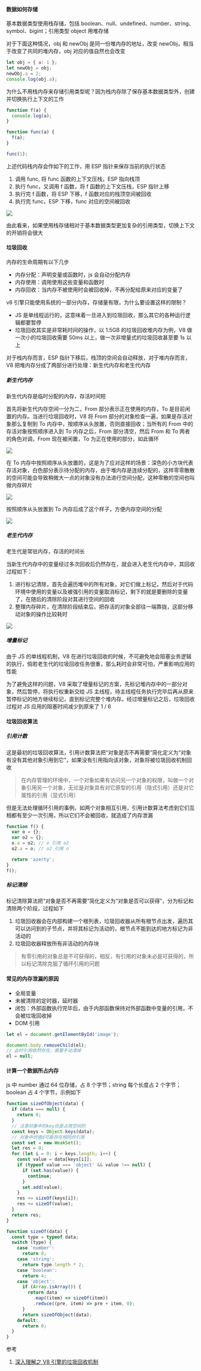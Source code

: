 #### 数据如何存储

基本数据类型使用栈存储，包括 boolean、null、undefined、number、string、symbol、bigint；引用类型 object 用堆存储

对于下面这种情况，obj 和 newObj 是同一份堆内存的地址，改变 newObj，相当于改变了共同的堆内存，obj 对应的值自然也会改变

```js
let obj = { a: 1 };
let newObj = obj;
newObj.a = 2;
console.log(obj.a);
```

为什么不用栈内存来存储引用类型呢？因为栈内存除了保存基本数据类型外，创建并切换执行上下文的工作

```js
function f(a) {
  console.log(a);
}

function func(a) {
  f(a);
}

func(1);
```

上述代码栈内存会作如下的工作，用 ESP 指针来保存当前的执行状态

1. 调用 func, 将 func 函数的上下文压栈，ESP 指向栈顶
2. 执行 func，又调用 f 函数，将 f 函数的上下文压栈，ESP 指针上移
3. 执行完 f 函数，将 ESP 下移，f 函数对应的栈顶空间被回收
4. 执行完 func，ESP 下移，func 对应的空间被回收

![](https://user-gold-cdn.xitu.io/2019/11/23/16e96b6b57b734c1?imageView2/0/w/1280/h/960/format/webp/ignore-error/1)

由此看来，如果使用栈存储相对于基本数据类型更加复杂的引用类型，切换上下文的开销将会很大

#### 垃圾回收

内存的生命周期有以下几步

- 内存分配：声明变量或函数时，js 会自动分配内存
- 内存使用：调用使用这些变量和函数时
- 内存回收：当内存不被使用时会被回收掉，不再分配给原来对应的变量了

v8 引擎只能使用系统的一部分内存，存储量有限，为什么要设置这样的限制？

- JS 是单线程运行的，这意味着一旦进入到垃圾回收，那么其它的各种运行逻辑都要暂停
- 垃圾回收其实是非常耗时间的操作，以 1.5GB 的垃圾回收堆内存为例，V8 做一次小的垃圾回收需要 50ms 以上，做一次非增量式的垃圾回收甚至要 1s 以上

对于栈内存而言，ESP 指针下移后，栈顶的空间会自动释放，对于堆内存而言，V8 把堆内存分成了两部分进行处理：新生代内存和老生代内存

##### 新生代内存

新生代内存是临时分配的内存，存活时间短

首先将新生代内存空间一分为二，From 部分表示正在使用的内存，To 是目前闲置的内存。当进行垃圾回收时，V8 将 From 部分的对象检查一遍，如果是存活对象那么复制到 To 内存中，按顺序从头放置，否则直接回收；当所有的 From 中的存活对象按照顺序进入到 To 内存之后，From 部分清空，然后 From 和 To 两者的角色对调，From 现在被闲置，To 为正在使用的部分，如此循环

![](https://user-gold-cdn.xitu.io/2019/11/23/16e96b71923adacb?imageView2/0/w/1280/h/960/format/webp/ignore-error/1)

在 To 内存中按照顺序从头放置的，这是为了应对这样的场景：深色的小方块代表存活对象，白色部分表示待分配的内存，由于堆内存是连续分配的，这样零零散散的空间可能会导致稍微大一点的对象没有办法进行空间分配，这种零散的空间也叫做内存碎片

![](https://user-gold-cdn.xitu.io/2019/11/23/16e96b73ac9e01cc?imageView2/0/w/1280/h/960/format/webp/ignore-error/1)

按照顺序从头放置到 To 内存后成了这个样子，方便内存空间的分配

![](https://user-gold-cdn.xitu.io/2019/11/23/16e96b7741afdb10?imageView2/0/w/1280/h/960/format/webp/ignore-error/1)

##### 老生代内存

老生代是常驻内存，存活的时间长

当新生代内存中的变量经过多次回收后仍然存在，就会进入老生代内存中，其回收过程如下：

1. 进行标记清除，首先会遍历堆中的所有对象，对它们做上标记，然后对于代码环境中使用的变量以及被强引用的变量取消标记，剩下的就是要删除的变量了，在随后的清除阶段对其进行空间的回收
2. 整理内存碎片，在清除阶段结束后，把存活的对象全部往一端靠拢，这部分移动对象的操作比较耗时

![](../assets/mark-compact.png)

##### 增量标记

由于 JS 的单线程机制，V8 在进行垃圾回收的时候，不可避免地会阻塞业务逻辑的执行，倘若老生代的垃圾回收任务很重，那么耗时会非常可怕，严重影响应用的性能

为了避免这样的问题，V8 采取了增量标记的方案，先标记堆内存中的一部分对象，然后暂停，将执行权重新交给 JS 主线程，待主线程任务执行完毕后再从原来暂停标记的地方继续标记，直到标记完整个堆内存。经过增量标记之后，垃圾回收过程对 JS 应用的阻塞时间减少到原来了 1 / 6

#### 垃圾回收算法

##### 引用计数

这是最初的垃圾回收算法，引用计数算法把“对象是否不再需要”简化定义为“对象有没有其他对象引用到它”，如果没有引用指向该对象，对象将被垃圾回收机制回收

> 在内存管理的环境中，一个对象如果有访问另一个对象的权限，叫做一个对象引用另一个对象，无论是对象具有对它原型的引用（隐式引用）还是对它属性的引用（显式引用）

但是无法处理循环引用的事例，如两个对象相互引用，引用计数算法考虑到它们互相都有至少一次引用，所以它们不会被回收，就造成了内存泄漏

```js
function f() {
  var o = {};
  var o2 = {};
  o.a = o2; // o 引用 o2
  o2.a = o; // o2 引用 o

  return 'azerty';
}
f();
```

##### 标记清除

标记清除算法把“对象是否不再需要”简化定义为“对象是否可以获得”，分为标记和清除两个阶段，过程如下

1. 垃圾回收器会在内部构建一个根列表，垃圾回收器从所有根节点出发，遍历其可以访问到的子节点，并将其标记为活动的，根节点不能到达的地方标记为非活动的
2. 垃圾回收器释放所有非活动的内存块

> 有零引用的对象总是不可获得的，相反，有引用的对象未必是可获得的，所以标记清除克服了循环引用的问题

#### 常见的内存泄漏的原因

- 全局变量
- 未被清除的定时器，延时器
- 闭包：外部函数执行完毕后，由于内部函数保持对外部函数中变量的引用，不会被垃圾回收掉
- DOM 引用

```js
let el = document.getElementById('image');

document.body.removeChild(el);
// 此时引用依然存在，需要手动清掉
el = null;
```

#### 计算一个数据所占内存

js 中 number 通过 64 位存储，占 8 个字节；string 每个长度占 2 个字节；boolean 占 4 个字节，示例如下

```js
function sizeOfObject(data) {
  if (data === null) {
    return 0;
  }
  // 注意对象中的key也是占用空间的
  const keys = Object.keys(data);
  // 对象中的值d可能存在相同的引用
  const set = new WeakSet();
  let res = 0;
  for (let i = 0; i < keys.length; i++) {
    const value = data[keys[i]];
    if (typeof value === 'object' && value !== null) {
      if (set.has(value)) {
        continue;
      }
      set.add(value);
    }
    res += sizeOf(keys[i]);
    res += sizeOf(value);
  }
  return res;
}

function sizeOf(data) {
  const type = typeof data;
  switch (type) {
    case 'number':
      return 8;
    case 'string':
      return type.length * 2;
    case 'boolean':
      return 4;
    case 'object':
      if (Array.isArray()) {
        return data
          .map((item) => sizeOf(item))
          .reduce((pre, item) => pre + item, 0);
      }
      return sizeOfObject(data);
    default:
      return 0;
  }
}
```

参考

1. [深入理解之 V8 引擎的垃圾回收机制](https://segmentfault.com/a/1190000042060046)
